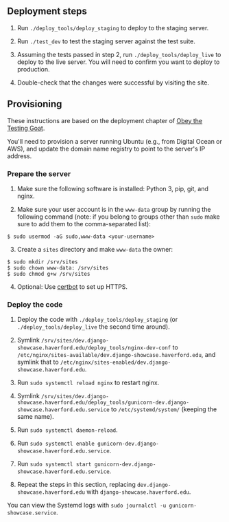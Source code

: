 ## Deployment steps
1. Run `./deploy_tools/deploy_staging` to deploy to the staging server.

2. Run `./test_dev` to test the staging server against the test suite.

3. Assuming the tests passed in step 2, run `./deploy_tools/deploy_live` to deploy to the live server. You will need to confirm you want to deploy to production.

4. Double-check that the changes were successful by visiting the site.

## Provisioning
These instructions are based on the deployment chapter of [Obey the Testing Goat](https://www.obeythetestinggoat.com/book/chapter_making_deployment_production_ready.html).

You'll need to provision a server running Ubuntu (e.g., from Digital Ocean or AWS), and update the domain name registry to point to the server's IP address.

### Prepare the server
1. Make sure the following software is installed: Python 3, pip, git, and nginx.

2. Make sure your user account is in the `www-data` group by running the following command (note: if you belong to groups other than `sudo` make sure to add them to the comma-separated list):

```
$ sudo usermod -aG sudo,www-data <your-username>
```

3. Create a `sites` directory and make `www-data` the owner:

```
$ sudo mkdir /srv/sites
$ sudo chown www-data: /srv/sites
$ sudo chmod g+w /srv/sites
```

4. Optional: Use [certbot](https://certbot.eff.org/) to set up HTTPS.

### Deploy the code
1. Deploy the code with `./deploy_tools/deploy_staging` (or `./deploy_tools/deploy_live` the second time around).

2. Symlink `/srv/sites/dev.django-showcase.haverford.edu/deploy_tools/nginx-dev-conf` to `/etc/nginx/sites-available/dev.django-showcase.haverford.edu`, and symlink that to `/etc/nginx/sites-enabled/dev.django-showcase.haverford.edu`.

3. Run `sudo systemctl reload nginx` to restart nginx.

4. Symlink `/srv/sites/dev.django-showcase.haverford.edu/deploy_tools/gunicorn-dev.django-showcase.haverford.edu.service` to `/etc/systemd/system/` (keeping the same name).

5. Run `sudo systemctl daemon-reload`.

6. Run `sudo systemctl enable gunicorn-dev.django-showcase.haverford.edu.service`.

7. Run `sudo systemctl start gunicorn-dev.django-showcase.haverford.edu.service`.

8. Repeat the steps in this section, replacing `dev.django-showcase.haverford.edu` with `django-showcase.haverford.edu`.

You can view the Systemd logs with `sudo journalctl -u gunicorn-showcase.service`.

